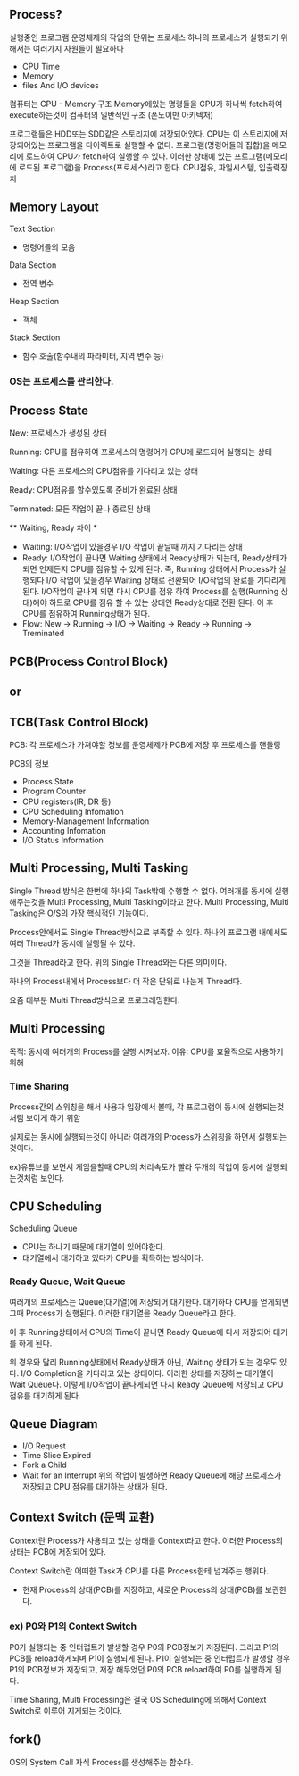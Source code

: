 ## Process?
실행중인 프로그램
운영체제의 작업의 단위는  프로세스
하나의 프로세스가 실행되기 위해서는 여러가지 자원들이 필요하다
- CPU Time
- Memory
- files And I/O devices

컴퓨터는 CPU - Memory 구조
Memory에있는 명령들을 CPU가 하나씩 fetch하여 execute하는것이 컴퓨터의 일반적인 구조
(폰노이만 아키텍처)

프로그램들은 HDD또는 SDD같은 스토리지에 저장되어있다.
CPU는 이 스토리지에 저장되어있는 프로그램을 다이렉트로 실행할 수 없다.
프로그램(명령어들의 집합)을 메모리에 로드하여 CPU가 fetch하여 실행할 수 있다.
이러한 상태에 있는 프로그램(메모리에 로드된 프로그램)을 Process(프로세스)라고 한다.
CPU점유, 파일시스템, 입출력장치

## Memory Layout
Text Section
- 명령어들의 모음

Data Section
- 전역 변수

Heap Section
- 객체

Stack Section
- 함수 호출(함수내의 파라미터, 지역 변수 등)


### OS는 프로세스를 관리한다.

## Process State

New: 프로세스가 생성된 상태

Running: CPU를 점유하여 프로세스의 명령어가 CPU에 로드되어 실행되는 상태

Waiting: 다른 프로세스의 CPU점유를 기다리고 있는 상태

Ready: CPU점유를 할수있도록 준비가 완료된 상태

Terminated: 모든 작업이 끝나 종료된 상태

** Waiting, Ready 차이 *
- Waiting: I/O작업이 있을경우 I/O 작업이 끝날때 까지 기다리는 상태
- Ready: I/O작업이 끝나면 Waiting 상태에서 Ready상태가 되는데, Ready상태가 되면 언제든지 CPU를 점유할 수 있게 된다. 즉, Running 상태에서 Process가 실행되다 I/O 작업이 있을경우 Waiting 상태로 전환되어 I/O작업의 완료를 기다리게 된다. I/O작업이 끝나게 되면 다시 CPU를 점유 하여 Process를 실행(Running 상태)해야 하므로 CPU를 점유 할 수 있는 상태인 Ready상태로 전환 된다. 이 후 CPU를 점유하여 Running상태가 된다.
- Flow: New -> Running -> I/O -> Waiting -> Ready -> Running -> Treminated

## PCB(Process Control Block)
## or
## TCB(Task Control Block)

PCB: 각 프로세스가 가져야할 정보를 운영체제가 PCB에 저장 후 프로세스를 핸들링

PCB의 정보
- Process State
- Program Counter
- CPU registers(IR, DR 등)
- CPU Scheduling Infomation
- Memory-Management Information
- Accounting Infomation
- I/O Status Information

## Multi Processing, Multi Tasking
Single Thread 방식은 한번에 하나의 Task밖에 수행할 수 없다.
여러개를 동시에 실행해주는것을 Multi Processing, Multi Tasking이라고 한다.
Multi Processing, Multi Tasking은 O/S의 가장 핵심적인 기능이다.

Process안에서도 Single Thread방식으로 부족할 수 있다.
하나의 프로그램 내에서도 여러 Thread가 동시에 실행될 수 있다.

그것을 Thread라고 한다. 위의 Single Thread와는 다른 의미이다.

하나의 Process내에서 Process보다 더 작은 단위로 나눈게 Thread다.

요즘 대부분 Multi Thread방식으로 프로그래밍한다.

## Multi Processing
목적: 동시에 여러개의 Process를 실행 시켜보자.
이유: CPU를 효율적으로 사용하기 위해

### Time Sharing
Process간의 스위칭을 해서 사용자 입장에서 볼때, 각 프로그램이 동시에 실행되는것 처럼 보이게 하기 위함

실제로는 동시에 실행되는것이 아니라 여러개의 Process가 스위칭을 하면서 실행되는것이다.

ex)유튜브를 보면서 게임을할때 CPU의 처리속도가 빨라 두개의 작업이 동시에 실행되는것처럼 보인다.

## CPU Scheduling
Scheduling Queue
- CPU는 하나기 때문에 대기열이 있어야한다.
- 대기열에서 대기하고 있다가 CPU를 획득하는 방식이다.

### Ready Queue, Wait Queue
여러개의 프로세스는 Queue(대기열)에 저장되어 대기한다.
대기하다 CPU를 얻게되면 그때 Process가 실행된다.
이러한 대기열을 Ready Queue라고 한다.

이 후 Running상태에서 CPU의 Time이 끝나면 Ready Queue에 다시 저장되어 대기를 하게 된다.

위 경우와 달리 Running상태에서 Ready상태가 아닌, Waiting 상태가 되는 경우도 있다.
I/O Completion을 기다리고 있는 상태이다. 이러한 상태를 저장하는 대기열이 Wait Queue다. 이렇게 I/O작업이 끝나게되면 다시 Ready Queue에 저장되고 CPU 점유를 대기하게 된다.

## Queue Diagram
- I/O Request
- Time Slice Expired
- Fork a Child
- Wait for an Interrupt
  위의 작업이 발생하면 Ready Queue에 해당 프로세스가 저장되고 CPU 점유를 대기하는 상태가 된다.

## Context Switch (문맥 교환)
Context란 Process가 사용되고 있는 상태를 Context라고 한다.
이러한 Process의 상태는 PCB에 저장되어 있다.

Context Switch란 어떠한 Task가 CPU를 다른 Process한테 넘겨주는 행위다.
- 현재 Process의 상태(PCB)를 저장하고, 새로운 Process의 상태(PCB)를 보관한다.

### ex) P0와 P1의 Context Switch
P0가 실행되는 중 인터럽트가 발생할 경우 P0의 PCB정보가 저장된다.
그리고 P1의 PCB를 reload하게되며 P1이 실행되게 된다.
P1이 실행되는 중 인터럽트가 발생할 경우 P1의 PCB정보가 저장되고, 저장 해두었던 P0의 PCB reload하여 P0를 실행하게 된다.

Time Sharing, Multi Processing은 결국 OS Scheduling에 의해서 Context Switch로 이루어 지게되는 것이다.

## fork()
OS의 System Call 자식 Process를 생성해주는 함수다.